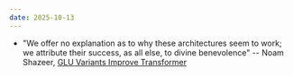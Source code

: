 ```yaml
---
date: 2025-10-13
---
```


- "We offer no explanation as to why these architectures seem to work; we
  attribute their success, as all else, to divine benevolence" -- Noam Shazeer,
  [GLU Variants Improve Transformer](https://arxiv.org/abs/2002.05202v1)
